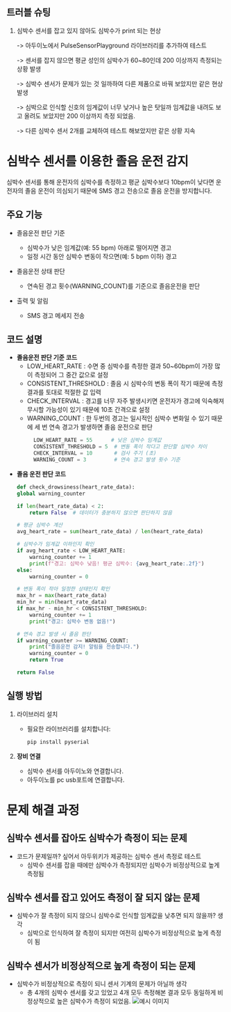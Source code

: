 ## 트러블 슈팅
1. 심박수 센서를 잡고 있지 않아도 심박수가 print 되는 현상 

   -> 아두이노에서 PulseSensorPlayground 라이브러리를 추가하여 테스트 
   
   -> 센서를 잡지 않으면 평균 성인의 심박수가 60~80인데 200 이상까지 측정되는 상황 발생 
    
   -> 심박수 센서가 문제가 있는 것 일까하여 다른 제품으로 바꿔 보았지만 같은 현상 발생  

   -> 심박으로 인식할 신호의 임계값이 너무 낮거나 높은 탓일까 임계값을 내려도 보고 올려도 보았지만 200 이상까지 측정  되었음.
   
   -> 다른 심박수 센서 2개를 교체하여 테스트 해보았지만 같은 상황 지속

# 심박수 센서를 이용한 졸음 운전 감지
심박수 센서를 통해 운전자의 심박수를 측정하고 평균 심박수보다 10bpm이 낮다면 운전자의 졸음 운전이 의심되기 때문에 SMS 경고 전송으로 졸음 운전을 방지합니다.


## 주요 기능
- 졸음운전 판단 기준
  - 심박수가 낮은 임계값(예: 55 bpm) 아래로 떨어지면 경고
  - 일정 시간 동안 심박수 변동이 작으면(예: 5 bpm 이하) 경고
  
- 졸음운전 상태 판단
  - 연속된 경고 횟수(WARNING_COUNT)를 기준으로 졸음운전을 판단
  
- 출력 및 알림
  - SMS 경고 메세지 전송

## 코드 설명
- **졸음운전 판단 기준 코드**
  - LOW_HEART_RATE : 수면 중 심박수를 측정한 결과 50~60bpm이 가장 많이 측정되어 그 중간 값으로 설정
  - CONSISTENT_THRESHOLD : 졸음 시 심박수의 변동 폭이 작기 때문에 측정 결과를 토대로 적절한 값 입력 
  - CHECK_INTERVAL : 경고를 너무 자주 발생시키면 운전자가 경고에 익숙해져 무시할 가능성이 있기 때문에 10초 간격으로 설정
  - WARNING_COUNT : 한 두번의 경고는 일시적인 심박수 변화일 수 있기 때문에 세 번 연속 경고가 발생하면 졸음 운전으로 판단
    ```python
      LOW_HEART_RATE = 55      # 낮은 심박수 임계값
      CONSISTENT_THRESHOLD = 5  # 변동 폭이 작다고 판단할 심박수 차이
      CHECK_INTERVAL = 10       # 검사 주기 (초)
      WARNING_COUNT = 3         # 연속 경고 발생 횟수 기준

- **졸음 운전 판단 코드**
    ```python
  def check_drowsiness(heart_rate_data):
    global warning_counter

    if len(heart_rate_data) < 2:
        return False  # 데이터가 충분하지 않으면 판단하지 않음

    # 평균 심박수 계산
    avg_heart_rate = sum(heart_rate_data) / len(heart_rate_data)

    # 심박수가 임계값 이하인지 확인
    if avg_heart_rate < LOW_HEART_RATE:
        warning_counter += 1
        print(f"경고: 심박수 낮음! 평균 심박수: {avg_heart_rate:.2f}")
    else:
        warning_counter = 0

    # 변동 폭이 작아 일정한 상태인지 확인
    max_hr = max(heart_rate_data)
    min_hr = min(heart_rate_data)
    if max_hr - min_hr < CONSISTENT_THRESHOLD:
        warning_counter += 1
        print("경고: 심박수 변동 없음!")

    # 연속 경고 발생 시 졸음 판단
    if warning_counter >= WARNING_COUNT:
        print("졸음운전 감지! 알림을 전송합니다.")
        warning_counter = 0
        return True

    return False

## 실행 방법

1. 라이브러리 설치
   - 필요한 라이브러리를 설치합니다:
     ```bash
     pip install pyserial
     ```

2. **장비 연결**
   -  심박수 센서를 아두이노와 연결합니다.
   - 아두이노를 pc usb포트에 연결합니다. 

# 문제 해결 과정
## 심박수 센서를 잡아도 심박수가 측정이 되는 문제 
- 코드가 문제일까? 싶어서 아두위키가 제공하는 심박수 센서 측정로 테스트
  - 심박수 센서를 잡을 때에만 심박수가 측정되지만 심박수가 비정상적으로 높게 측정됨

## 심박수 센서를 잡고 있어도 측정이 잘 되지 않는 문제
- 심박수가 잘 측정이 되지 않으니 심박수로 인식할 임계값을 낮추면 되지 않을까? 생각
  - 심박으로 인식하여 잘 측정이 되지만 여전히 심박수가 비정상적으로 높게 측정이 됨

## 심박수 센서가 비정상적으로 높게 측정이 되는 문제
- 심박수가 비정상적으로 측정이 되니 센서 기계의 문제가 아닐까 생각
  - 총 4개의 심박수 센서를 갖고 있었고 4개 모두 측정해본 결과 모두 동일하게 비정상적으로 높은 심박수가 측정이 되었음. ![예시 이미지](images/example.png)